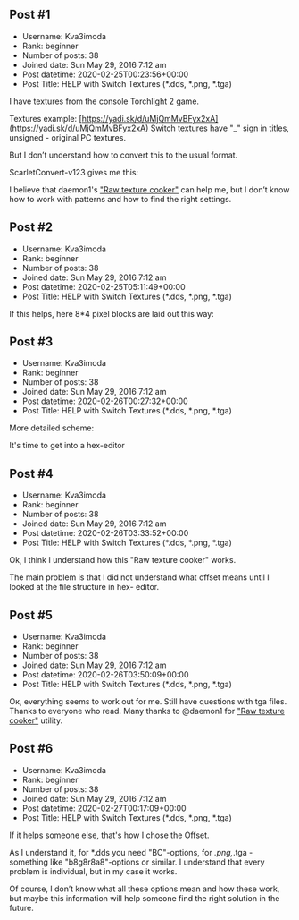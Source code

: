## Post #1
- Username: Kva3imoda
- Rank: beginner
- Number of posts: 38
- Joined date: Sun May 29, 2016 7:12 am
- Post datetime: 2020-02-25T00:23:56+00:00
- Post Title: HELP with Switch Textures (*.dds, *.png, *.tga)

I have textures from the console Torchlight 2 game. 

Textures example: [https://yadi.sk/d/uMjQmMvBFyx2xA](https://yadi.sk/d/uMjQmMvBFyx2xA)
Switch textures have "_" sign in titles, unsigned - original PC textures.

But I don’t understand how to convert this to the usual format. 

ScarletConvert-v123 gives me this:


I believe that daemon1's ["Raw texture cooker"](https://forum.xentax.com/viewtopic.php?f=18&t=16461#p131699) can help me, but I don’t know how to work with patterns and how to find the right settings.
## Post #2
- Username: Kva3imoda
- Rank: beginner
- Number of posts: 38
- Joined date: Sun May 29, 2016 7:12 am
- Post datetime: 2020-02-25T05:11:49+00:00
- Post Title: HELP with Switch Textures (*.dds, *.png, *.tga)

If this helps, here 8*4 pixel blocks are laid out this way:
## Post #3
- Username: Kva3imoda
- Rank: beginner
- Number of posts: 38
- Joined date: Sun May 29, 2016 7:12 am
- Post datetime: 2020-02-26T00:27:32+00:00
- Post Title: HELP with Switch Textures (*.dds, *.png, *.tga)

More detailed scheme:



It's time to get into a hex-editor
## Post #4
- Username: Kva3imoda
- Rank: beginner
- Number of posts: 38
- Joined date: Sun May 29, 2016 7:12 am
- Post datetime: 2020-02-26T03:33:52+00:00
- Post Title: HELP with Switch Textures (*.dds, *.png, *.tga)

Ok, I think I understand how this "Raw texture cooker" works.   



The main problem is that I did not understand what offset means until I looked at the file structure in hex- editor.
## Post #5
- Username: Kva3imoda
- Rank: beginner
- Number of posts: 38
- Joined date: Sun May 29, 2016 7:12 am
- Post datetime: 2020-02-26T03:50:09+00:00
- Post Title: HELP with Switch Textures (*.dds, *.png, *.tga)

Ок, everything seems to work out for me. Still have questions with tga files.
Thanks to everyone who read.   Many thanks to @daemon1 for ["Raw texture cooker"](https://forum.xentax.com/viewtopic.php?f=18&t=16461#p131699) utility.
## Post #6
- Username: Kva3imoda
- Rank: beginner
- Number of posts: 38
- Joined date: Sun May 29, 2016 7:12 am
- Post datetime: 2020-02-27T00:17:09+00:00
- Post Title: HELP with Switch Textures (*.dds, *.png, *.tga)

If it helps someone else, that's how I chose the Offset.



As I understand it, for *.dds you need "BC"-options, for *.png,*.tga - something like "b8g8r8a8"-options or similar. I understand that every problem is individual, but in my case it works.



Of course, I don’t know what all these options mean and how these work, but maybe this information will help someone find the right solution in the future.

